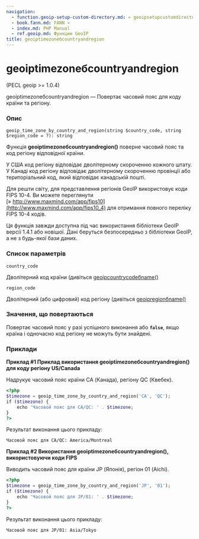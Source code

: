```yaml
---
navigation:
  - function.geoip-setup-custom-directory.md: « geoipsetupcustomdirectory
  - book.fann.md: FANN »
  - index.md: PHP Manual
  - ref.geoip.md: Функции GeoIP
title: geoiptimezoneбcountryandregion
---
```

# geoiptimezoneбcountryandregion

(PECL geoip >= 1.0.4)

geoiptimezoneбcountryandregion — Повертає часовий пояс для коду країни та регіону.

### Опис

```methodsynopsis
geoip_time_zone_by_country_and_region(string $country_code, string $region_code = ?): string
```

Функція **geoiptimezoneбcountryandregion()** поверне часовий пояс та код регіону відповідної країни.

У США код регіону відповідає дволітерному скороченню кожного штату. У Канаді код регіону відповідає дволітерному скороченню провінції або територіальний код, який відповідає канадській пошті.

Для решти світу, для представлення регіонів GeoIP використовує коди FIPS 10-4. Ви можете переглянути [» http://www.maxmind.com/app/fips10](http://www.maxmind.com/app/fips10_4) для отримання повного переліку FIPS 10-4 кодів.

Ця функція завжди доступна під час використання бібліотеки GeoIP версії 1.4.1 або новішої. Дані беруться безпосередньо з бібліотеки GeoIP, а не з будь-якої бази даних.

### Список параметрів

`country_code`

Дволітерний код країни (дивіться [geoipcountrycodeбname()](function.geoip-country-code-by-name.md)

`region_code`

Дволітерний (або цифровий) код регіону (дивіться [geoipregionбname()](function.geoip-region-by-name.md)

### Значення, що повертаються

Повертає часовий пояс у разі успішного виконання або **`false`**, якщо країна і одночасно код регіону не можуть бути знайдені.

### Приклади

**Приклад #1 Приклад використання **geoiptimezoneбcountryandregion()** для коду регіону US/Canada**

Надрукує часовий пояс країни CA (Канада), регіону QC (Квебек).

```php
<?php
$timezone = geoip_time_zone_by_country_and_region('CA', 'QC');
if ($timezone) {
    echo 'Часовой пояс для CA/QC: ' . $timezone;
}
?>
```

Результат виконання цього прикладу:

```
Часовой пояс для CA/QC: America/Montreal
```

**Приклад #2 Використання **geoiptimezoneбcountryandregion()**, використовуючи коди FIPS**

Виводить часовий пояс для країни JP (Японія), регіон 01 (Aichi).

```php
<?php
$timezone = geoip_time_zone_by_country_and_region('JP', '01');
if ($timezone) {
    echo 'Часовой пояс для JP/01: ' . $timezone;
}
?>
```

Результат виконання цього прикладу:

```
Часовой пояс для JP/01: Asia/Tokyo
```
